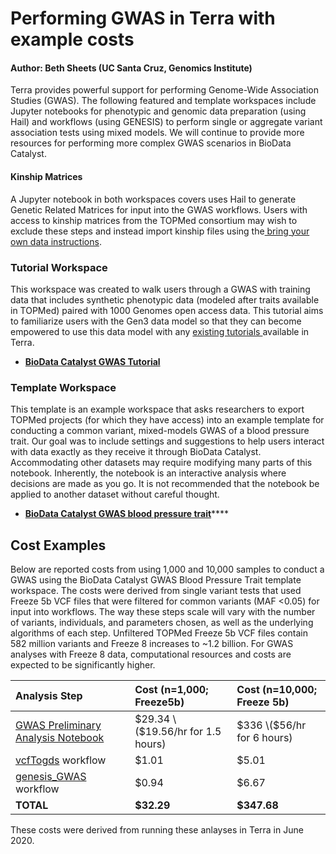# Performing GWAS in Terra with example costs

#### Author: Beth Sheets \(UC Santa Cruz, Genomics Institute\)

Terra provides powerful support for performing Genome-Wide Association Studies \(GWAS\). The following featured and template workspaces include Jupyter notebooks for phenotypic and genomic data preparation \(using Hail\) and workflows \(using GENESIS\) to perform single or aggregate variant association tests using mixed models. We will continue to provide more resources for performing more complex GWAS scenarios in BioData Catalyst. 

####  Kinship Matrices

A Jupyter notebook in both workspaces covers uses Hail to generate Genetic Related Matrices  for input into the GWAS workflows. Users with access to kinship matrices from the TOPMed consortium may wish to exclude these steps and instead import kinship files using the[ bring your own data instructions](https://bdcatalyst.gitbook.io/biodata-catalyst-documentation/analyze-data/terra/using-your-own-data-with-terra). 

### Tutorial Workspace

This workspace was created to walk users through a GWAS with training data that includes synthetic phenotypic data \(modeled after traits available in TOPMed\) paired with 1000 Genomes open access data. This tutorial aims to familiarize users with the Gen3 data model so that they can become empowered to use this data model with any [existing tutorials ](https://app.terra.bio/#library/showcase)available in Terra. 

* [**BioData Catalyst GWAS Tutorial**](https://terra.biodatacatalyst.nhlbi.nih.gov/#workspaces/biodata-catalyst/BioData%20Catalyst%20GWAS%201000%20Genomes%20Tutorial)

### Template Workspace

This template is an example workspace that asks researchers to export TOPMed projects \(for which they have access\) into an example template for conducting a common variant, mixed-models GWAS of a blood pressure trait. Our goal was to include settings and suggestions to help users interact with data exactly as they receive it through BioData Catalyst.  Accommodating other datasets may require modifying many parts of this notebook. Inherently, the notebook is an interactive analysis where decisions are made as you go. It is not recommended that the notebook be applied to another dataset without careful thought.

* [**BioData Catalyst GWAS blood pressure trait**](https://terra.biodatacatalyst.nhlbi.nih.gov/#workspaces/biodata-catalyst/BioData%20Catalyst%20GWAS%20blood%20pressure%20trait)\*\*\*\*

## Cost Examples

Below are reported costs from using 1,000 and 10,000 samples to conduct a GWAS using the BioData Catalyst GWAS Blood Pressure Trait template workspace. The costs were derived from single variant tests that used Freeze 5b VCF files that were filtered for common variants \(MAF &lt;0.05\) for input into workflows. The way these steps scale will vary with the number of variants, individuals, and parameters chosen, as well as the underlying algorithms of each step. Unfiltered TOPMed Freeze 5b VCF files contain 582 million variants and Freeze 8 increases to ~1.2 billion. For GWAS analyses with Freeze 8 data, computational resources and costs are expected to be significantly higher.

| Analysis Step | Cost \(n=1,000; Freeze5b\) | Cost \(n=10,000; Freeze 5b\) |
| :--- | :--- | :--- |
| [GWAS Preliminary Analysis Notebook](https://app.terra.bio/#workspaces/biodata-catalyst/BioData%20Catalyst%20GWAS%20blood%20pressure%20trait/notebooks/launch/2-GWAS-preliminary-analysis.ipynb) | $29.34 \($19.56/hr for 1.5 hours\) | $336 \($56/hr for 6 hours\) |
| [vcfTogds](https://dockstore.org/workflows/github.com/manning-lab/vcfToGds:master?tab=info) workflow | $1.01 | $5.01 |
| [genesis\_GWAS](https://dockstore.org/workflows/github.com/AnalysisCommons/genesis_wdl/genesis_GWAS:v1_4_1?tab=info) workflow | $0.94 | $6.67 |
| **TOTAL** | **$32.29** | **$347.68** |

These costs were derived from running these anlayses in Terra in June 2020.







